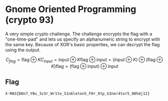 # Gnome Oriented Programming (crypto 93)

A very simple crypto challenge. The challenge encrypts the flag with a "one-time-pad" and lets us specify an alphanumeric string to encrypt with the same key. Because of XOR's basic properties, we can decrypt the flag using the output.

```math
C_{flag} = \text{flag} \oplus K
C_{input} = \text{input} \oplus K
\text{flag} \oplus \text{input} = (\text{input} \oplus K) \oplus (\text{flag} \oplus K)
\text{flag} = (\text{flag} \oplus \text{input}) \oplus \text{input}
```

## Flag
`X-MAS{D0n7_Y0u_3v3r_Wr1te_S1n6leton5_F0r_0tp_G3ner4tor5_08hdj12}`
